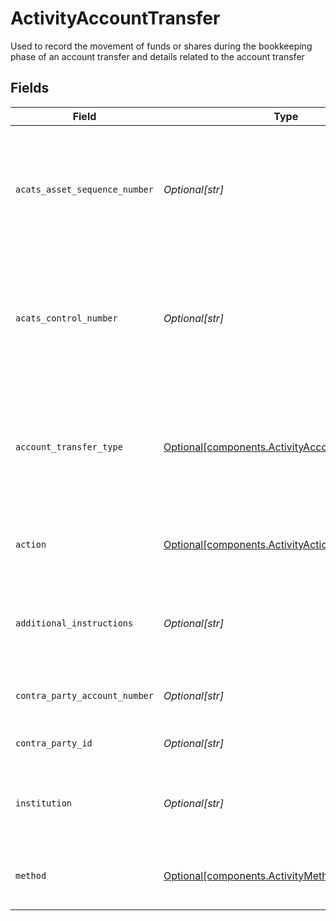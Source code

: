 # ActivityAccountTransfer

Used to record the movement of funds or shares during the bookkeeping phase of an account transfer and details related to the account transfer


## Fields

| Field                                                                                                      | Type                                                                                                       | Required                                                                                                   | Description                                                                                                | Example                                                                                                    |
| ---------------------------------------------------------------------------------------------------------- | ---------------------------------------------------------------------------------------------------------- | ---------------------------------------------------------------------------------------------------------- | ---------------------------------------------------------------------------------------------------------- | ---------------------------------------------------------------------------------------------------------- |
| `acats_asset_sequence_number`                                                                              | *Optional[str]*                                                                                            | :heavy_minus_sign:                                                                                         | Sequence number assigned by the DTCC ACATS transfer system for each asset transferred                      | 20240424178509                                                                                             |
| `acats_control_number`                                                                                     | *Optional[str]*                                                                                            | :heavy_minus_sign:                                                                                         | Unique Identifier generated by the NSCC ACATS when a transfer is initiated or submitted                    | 20240360002172                                                                                             |
| `account_transfer_type`                                                                                    | [Optional[components.ActivityAccountTransferType]](../../models/components/activityaccounttransfertype.md) | :heavy_minus_sign:                                                                                         | The type of asset movement being performed within the lifecycle of an account transfer process             | FULL_ACCOUNT_TRANSFER                                                                                      |
| `action`                                                                                                   | [Optional[components.ActivityAction]](../../models/components/activityaction.md)                           | :heavy_minus_sign:                                                                                         | Denotes whether the shares are incoming or outgoing                                                        | INCOMING                                                                                                   |
| `additional_instructions`                                                                                  | *Optional[str]*                                                                                            | :heavy_minus_sign:                                                                                         | Free form text field containing additional information about a transaction                                 | Account Transfer instruction                                                                               |
| `contra_party_account_number`                                                                              | *Optional[str]*                                                                                            | :heavy_minus_sign:                                                                                         | Account number at the contra firm                                                                          | DBtvTOGIqBu5Pmz9Y14laM6G5jWTACMvwCV22nLYteo                                                                |
| `contra_party_id`                                                                                          | *Optional[str]*                                                                                            | :heavy_minus_sign:                                                                                         | Contra party identifier                                                                                    | 9999                                                                                                       |
| `institution`                                                                                              | *Optional[str]*                                                                                            | :heavy_minus_sign:                                                                                         | Contra party institution for the account transfer                                                          | Schwab                                                                                                     |
| `method`                                                                                                   | [Optional[components.ActivityMethod]](../../models/components/activitymethod.md)                           | :heavy_minus_sign:                                                                                         | The method used for the account transfer                                                                   | ACATS                                                                                                      |